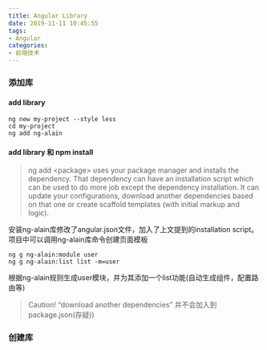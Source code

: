 ```yaml
---
title: Angular Library
date: 2019-11-11 10:45:55
tags:
- Angular
categories: 
- 前端技术
---
```

### 添加库
#### add library
```
ng new my-project --style less
cd my-project
ng add ng-alain
```
#### add library 和 npm install
> ng add \<package> uses your package manager and installs the dependency. That dependency can have an installation script which can be used to do more job except the dependency installation. It can update your configurations, download another dependencies based on that one or create scaffold templates (with initial markup and logic).

安装ng-alain库修改了angular.json文件，加入了上文提到的installation script。<br>
项目中可以调用ng-alain库命令创建页面模板
```
ng g ng-alain:module user
ng g ng-alain:list list -m=user
```
根据ng-alain规则生成user模块，并为其添加一个list功能(自动生成组件，配置路由等)

> Caution! “download another dependencies” 并不会加入到 package.json(存疑))

### 创建库